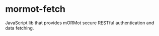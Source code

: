 # mormot-fetch
JavaScript lib that provides mORMot secure RESTful authentication and data fetching.
